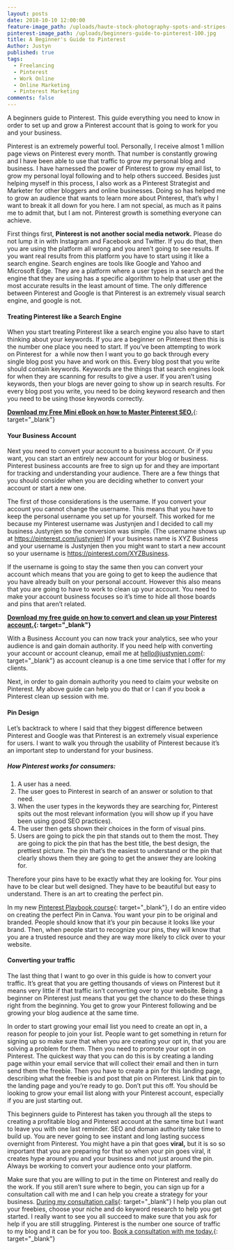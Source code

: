 ```yaml
---
layout: posts
date: 2018-10-10 12:00:00
feature-image_path: /uploads/haute-stock-photography-spots-and-stripes-final-13.jpg
pinterest-image_path: /uploads/beginners-guide-to-pinterest-100.jpg
title: A Beginner's Guide to Pinterest
Author: Justyn
published: true
tags:
  - Freelancing
  - Pinterest
  - Work Online
  - Online Marketing
  - Pinterest Marketing
comments: false
---
```


A beginners guide to Pinterest. This guide everything you need to know in order to set up and grow a Pinterest account that is going to work for you and your business.

Pinterest is an extremely powerful tool. Personally, I receive almost 1 million page views on Pinterest every month. That number is constantly growing and I have been able to use that traffic to grow my personal blog and business. I have harnessed the power of Pinterest to grow my email list, to grow my personal loyal following and to help others succeed. Besides just helping myself in this process, I also work as a Pinterest Strategist and Marketer for other bloggers and online businesses. Doing so has helped me to grow an audience that wants to learn more about Pinterest, that’s why I want to break it all down for you here. I am not special, as much as it pains me to admit that, but I am not. Pinterest growth is something everyone can achieve.

First things first, **Pinterest is not another social media network.** Please do not lump it in with Instagram and Facebook and Twitter. If you do that, then you are using the platform all wrong and you aren’t going to see results. If you want real results from this platform you have to start using it like a search engine. Search engines are tools like Google and Yahoo and Microsoft Edge. They are a platform where a user types in a search and the engine that they are using has a specific algorithm to help that user get the most accurate results in the least amount of time. The only difference between Pinterest and Google is that Pinterest is an extremely visual search engine, and google is not.

#### Treating Pinterest like a Search Engine

When you start treating Pinterest like a search engine you also have to start thinking about your keywords. If you are a beginner on Pinterest then this is the number one place you need to start. If you’ve been attempting to work on Pinterest for &nbsp;a while now then I want you to go back through every single blog post you have and work on this. Every blog post that you write should contain keywords. Keywords are the things that search engines look for when they are scanning for results to give a user. If you aren’t using keywords, then your blogs are never going to show up in search results. For every blog post you write, you need to be doing keyword research and then you need to be using those keywords correctly.

[**Download my Free Mini eBook on how to Master Pinterest SEO.**](https://www.subscribepage.com/pinterest-freebie){: target="_blank"}

#### Your Business Account

Next you need to convert your account to a business account. Or if you want, you can start an entirely new account for your blog or business. Pinterest business accounts are free to sign up for and they are important for tracking and understanding your audience. There are a few things that you should consider when you are deciding whether to convert your account or start a new one.

The first of those considerations is the username. If you convert your account you cannot change the username. This means that you have to keep the personal username you set up for yourself. This worked for me because my Pinterest username was Justynjen and I decided to call my business Justynjen so the conversion was simple. (The username shows up at https://pinterest.com/justynjen) If your business name is XYZ Business and your username is Justynjen then you might want to start a new account so your username is https://pinterest.com/XYZBusiness.

If the username is going to stay the same then you can convert your account which means that you are going to get to keep the audience that you have already built on your personal account. However this also means that you are going to have to work to clean up your account. You need to make your account business focuses so it’s time to hide all those boards and pins that aren’t related.

**[Download my free guide on how to convert and clean up your Pinterest account.](https://www.subscribepage.com/pinterest-for-business-download){: target="_blank"}**

With a Business Account you can now track your analytics, see who your audience is and gain domain authority. If you need help with converting your account or account cleanup, email me at [hello@justynjen.com](hello@justynjen.com){: target="_blank"} as account cleanup is a one time service that I offer for my clients.

Next, in order to gain domain authority you need to claim your website on Pinterest. My above guide can help you do that or I can if you book a Pinterest clean up session with me.

#### Pin Design

Let’s backtrack to where I said that they biggest difference between Pinterest and Google was that Pinterest is an extremely visual experience for users. I want to walk you through the usability of Pinterest because it’s an important step to understand for your business.

##### How Pinterest works for consumers:

1. A user has a need.
2. The user goes to Pinterest in search of an answer or solution to that need.
3. When the user types in the keywords they are searching for, Pinterest spits out the most relevant information (you will show up if you have been using good SEO practices).
4. The user then gets shown their choices in the form of visual pins.
5. Users are going to pick the pin that stands out to them the most. They are going to pick the pin that has the best title, the best design, the prettiest picture. The pin that’s the easiest to understand or the pin that clearly shows them they are going to get the answer they are looking for.

Therefore your pins have to be exactly what they are looking for. Your pins have to be clear but well designed. They have to be beautiful but easy to understand. There is an art to creating the perfect pin.

In my new [Pinterest Playbook course](https://justynjen.teachable.com/p/pinterest-playbook-course){: target="_blank"}, I do an entire video on creating the perfect Pin in Canva. You want your pin to be original and branded. People should know that it’s your pin because it looks like your brand. Then, when people start to recognize your pins, they will know that you are a trusted resource and they are way more likely to click over to your website.

#### Converting your traffic

The last thing that I want to go over in this guide is how to convert your traffic. It’s great that you are getting thousands of views on Pinterest but it means very little if that traffic isn’t converting over to your website. Being a beginner on Pinterest just means that you get the chance to do these things right from the beginning. You get to grow your Pinterest following and be growing your blog audience at the same time.

In order to start growing your email list you need to create an opt in, a reason for people to join your list. People want to get something in return for signing up so make sure that when you are creating your opt in, that you are solving a problem for them. Then you need to promote your opt in on Pinterest. The quickest way that you can do this is by creating a landing page within your email service that will collect their email and then in turn send them the freebie. Then you have to create a pin for this landing page, describing what the freebie is and post that pin on Pinterest. Link that pin to the landing page and you’re ready to go. Don’t put this off. You should be looking to grow your email list along with your Pinterest account, especially if you are just starting out.

This beginners guide to Pinterest has taken you through all the steps to creating a profitable blog and Pinterest account at the same time but I want to leave you with one last reminder. SEO and domain authority take time to build up. You are never going to see instant and long lasting success overnight from Pinterest. You might have a pin that goes **viral,** but it is so so important that you are preparing for that so when your pin goes viral, it creates hype around you and your business and not just around the pin. Always be working to convert your audience onto your platform.

Make sure that you are willing to put in the time on Pinterest and really do the work. If you still aren’t sure where to begin, you can sign up for a consultation call with me and I can help you create a strategy for your business. [During my consultation calls](https://calendly.com/justyngourdin/pinterest-marketing-strategy-call){: target="_blank"} I help you plan out your freebies, choose your niche and do keyword research to help you get started. I really want to see you all succeed to make sure that you ask for help if you are still struggling. Pinterest is the number one source of traffic to my blog and it can be for you too. [Book a consultation with me today.](https://calendly.com/justyngourdin/pinterest-marketing-strategy-call){: target="_blank"}